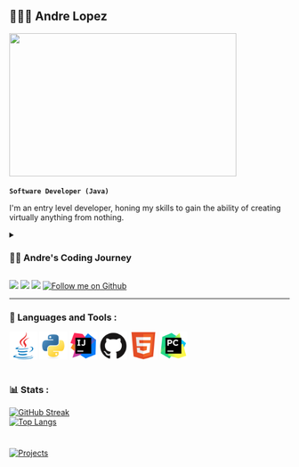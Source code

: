 ## 🏋🏾‍♂️ Andre Lopez

<img src="https://external-content.duckduckgo.com/iu/?u=https%3A%2F%2Fmiro.medium.com%2Fmax%2F1360%2F1*zVnWJtyGOX_kUIDm6ccCfQ.gif&f=1&nofb=1&ipt=b8e616b68668b76eb1c55607200487562029dbba228700df641286f39a6337f0&ipo=images"
    width="408"
    height="257" />
    <br/>
    
**`Software Developer (Java)`**<br/> 

I'm an entry level developer, honing my skills to gain the ability of creating virtually anything from nothing.
<details>
 <summary><h3>👨‍💻 Andre's Coding Journey</h3></summary>
  In progress . . .
</details>

  [<img src="https://img.shields.io/badge/LinkedIn-blue?logo=linkedin&logoColor=white&style=for-the-badge">](https://www.linkedin.com/in/andrel0/)
  [<img src="https://img.shields.io/badge/Twitter-black?logo=x&logoColor=white&style=for-the-badge">](https://twitter.com/nydre_)
  [<img src="https://img.shields.io/badge/Instagram-red?logo=instagram&logoColor=white&style=for-the-badge">](https://www.instagram.com/nydre_/)
  [<img title="Follow me on Github" src="https://custom-icon-badges.demolab.com/github/followers/nydre?color=236ad3&labelColor=1155ba&style=for-the-badge&logo=person-add&label=Follow&logoColor=white"/>](https://github.com/nydre?tab=followers)

---

### 🧰 Languages and Tools :
  [<img src="https://github.com/devicons/devicon/blob/master/icons/java/java-original.svg" title="Java" alt="Java" width="50" height="50"/>](https://www.oracle.com/java/)
  [<img src="https://github.com/devicons/devicon/blob/master/icons/python/python-original.svg" title="Python" alt="Python" width="50" height="50"/>](https://www.python.org/)
  [<img src="https://github.com/devicons/devicon/blob/master/icons/intellij/intellij-original.svg" title="IntelliJ" alt="IntelliJ" width="50" height="50"/>](https://www.jetbrains.com/idea/)
  [<img src="https://github.com/devicons/devicon/blob/master/icons/github/github-original.svg" title="GitHub" alt="GitHub" width="50" height="50"/>](https://github.com/)
  [<img src="https://github.com/devicons/devicon/blob/master/icons/html5/html5-original.svg" title="HTML" alt="HTML" width="50" height="50"/>](https://www.w3schools.com/html/html_intro.asp)
  [<img src="https://github.com/devicons/devicon/blob/master/icons/pycharm/pycharm-original.svg" title="PyCharm" alt="PyCharm" width="50" height="50"/>](https://www.jetbrains.com/pycharm/)

#

### 📊 Stats :
[![GitHub Streak](https://github-readme-streak-stats.herokuapp.com?user=nydre&theme=gruvbox&hide_border=true&date_format=M%20j%5B%2C%20Y%5D&card_width=500)](https://git.io/streak-stats) <br />
[![Top Langs](https://github-readme-stats.vercel.app/api/top-langs/?username=nydre&layout=compact&theme=vision-friendly-dark)](https://github.com/anuraghazra/github-readme-stats)

#

[<img src="https://i.imgur.com/TAiyI6F.png" height="120px" title="Projects"/>](Projects)
